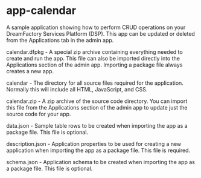app-calendar
========

A sample application showing how to perform CRUD operations on your DreamFactory Services Platform (DSP). This app can be updated or deleted from the Applications tab in the admin app.

calendar.dfpkg - A special zip archive containing everything needed to create and run the app. This file can also be imported directly into the Applications section of the admin app.  Importing a package file always creates a new app.  

calendar - The directory for all source files required for the application.  Normally this will include all HTML, JavaScript, and CSS.

calendar.zip - A zip archive of the source code directory.  You can import this file from the Applications section of the admin app to update just the source code for your app.

data.json - Sample table rows to be created when importing the app as a package file. This file is optional.

description.json - Application properties to be used for creating a new application when importing the app as a package file. This file is required.

schema.json - Application schema to be created when importing the app as a package file. This file is optional.
